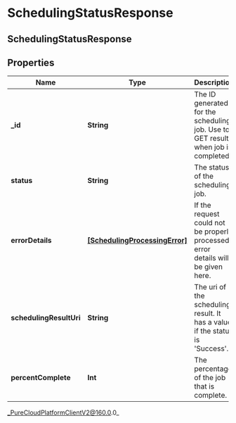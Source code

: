 # SchedulingStatusResponse

## SchedulingStatusResponse

## Properties

|Name | Type | Description | Notes|
|------------ | ------------- | ------------- | -------------|
| **_id** | **String** | The ID generated for the scheduling job.  Use to GET result when job is completed. | [optional] |
| **status** | **String** | The status of the scheduling job. | [optional] |
| **errorDetails** | [**[SchedulingProcessingError]**](SchedulingProcessingError) | If the request could not be properly processed, error details will be given here. | [optional] |
| **schedulingResultUri** | **String** | The uri of the scheduling result. It has a value if the status is &#39;Success&#39;. | [optional] |
| **percentComplete** | **Int** | The percentage of the job that is complete. | [optional] |



_PureCloudPlatformClientV2@160.0.0_
